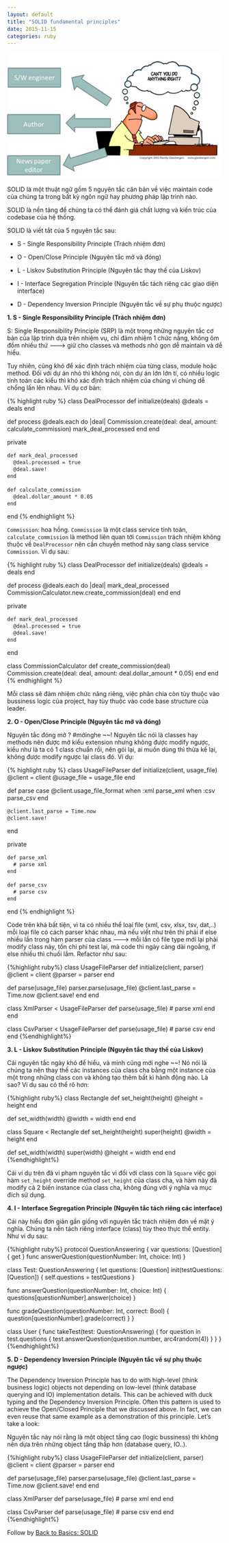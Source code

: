 ```yaml
---
layout: default
title: "SOLID fundamental principles"
date: 2015-11-15
categories: ruby
---
```


![SOLID fundamental principles](/images/solid.png)

SOLID là một thuật ngữ gồm 5 nguyên tắc căn bản về việc maintain code của chúng ta trong bất kỳ ngôn ngữ hay phương pháp lập trình nào.

SOLID là nền tảng để chúng ta có thể đánh giá chất lượng và kiến trúc của codebase của hệ thống.

SOLID là viết tắt của 5 nguyên tắc sau:

* S - Single Responsibility Principle (Trách nhiệm đơn)

* O - Open/Close Principle (Nguyên tắc mở và đóng)

* L - Liskov Substitution Principle (Nguyên tắc thay thế của Liskov)

* I - Interface Segregation Principle (Nguyên tắc tách riêng các giao diện interface)

* D - Dependency Inversion Principle (Nguyên tắc về sự phụ thuộc ngược)


__1. S - Single Responsibility Principle (Trách nhiệm đơn)__

S: Single Responsibility Principle (SRP) là một trong những nguyên tắc cơ bản của lập trình dựa trên nhiệm vụ, chỉ đảm nhiệm 1 chức năng, không ôm đồm nhiều thứ ---> giữ cho classes và methods nhỏ gọn dễ maintain và dễ hiểu.

Tuy nhiên, cũng khó để xác định trách nhiệm của từng class, module hoặc method. Đối với dự án nhỏ thì không nói, còn dự án lớn lớn tí, có nhiều logic tính toán các kiểu thì khó xác định trách nhiệm của chúng vì chúng dễ chồng lấn lên nhau. Ví dụ cơ bản:

{% highlight ruby %}
class DealProcessor
  def initialize(deals)
    @deals = deals
  end

  def process
    @deals.each do |deal|
      Commission.create(deal: deal, amount: calculate_commission)
      mark_deal_processed
    end
  end

  private

    def mark_deal_processed
      @deal.processed = true
      @deal.save!
    end

    def calculate_commission
      @deal.dollar_amount * 0.05
    end
end
{% endhighlight %}

`Commission`: hoa hồng. `Commission` là một class service tính toán, `calculate_commission` là method liên quan tới `Commission` trách nhiệm không thuộc về `DealProcessor` nên cần chuyển method này sang class service `Commission`. Ví dụ sau:

{% highlight ruby %}
class DealProcessor
  def initialize(deals)
    @deals = deals
  end

  def process
    @deals.each do |deal|
      mark_deal_processed
      CommissionCalculator.new.create_commission(deal)
    end
  end

  private

    def mark_deal_processed
      @deal.processed = true
      @deal.save!
    end
end

class CommissionCalculator
  def create_commission(deal)
    Commission.create(deal: deal, amount: deal.dollar_amount * 0.05)
  end
end
{% endhighlight %}

Mỗi class sẽ đảm nhiệm chức năng riêng, việc phân chia còn tùy thuộc vào bussiness logic của project, hay tùy thuộc vào code base structure của leader.

__2. O - Open/Close Principle (Nguyên tắc mở và đóng)__

Nguyên tắc đóng mở ? #mớinghe ~~!
Nguyên tắc nói là classes hay methods nên được mở kiểu extension nhưng không được modify ngược, kiểu như là ta có 1 class chuẩn rồi, nên gói lại, ai muốn dùng thì thừa kế lại, không được modify ngược lại class đó. Ví dụ:

{% highlight ruby %}
class UsageFileParser
  def initialize(client, usage_file)
    @client = client
    @usage_file = usage_file
  end

  def parse
    case @client.usage_file_format
      when :xml
        parse_xml
      when :csv
        parse_csv
    end

    @client.last_parse = Time.now
    @client.save!
  end

  private

    def parse_xml
      # parse xml
    end

    def parse_csv
      # parse csv
    end
end
{% endhighlight %}

Code trên khá bất tiện, vì ta có nhiều thể loại file (xml, csv, xlsx, tsv, dat,..) mỗi loại file có cách parser khác nhau, mà nếu viết như trên thì phải if else nhiều lần trong hàm parser của class ---> mỗi lần có file type mới lại phải modify class này, tốn chi phí test lại, mà code thì ngày càng dài ngoằng, if else nhiều thì chuối lắm. Refactor như sau:

{%highlight ruby%}
class UsageFileParser
  def initialize(client, parser)
    @client = client
    @parser = parser
  end

  def parse(usage_file)
    parser.parse(usage_file)
    @client.last_parse = Time.now
    @client.save!
  end
end

class XmlParser < UsageFileParser
  def parse(usage_file)
    # parse xml
  end
end

class CsvParser < UsageFileParser
  def parse(usage_file)
    # parse csv
  end
end
{%endhighlight%}

__3. L - Liskov Substitution Principle (Nguyên tắc thay thế của Liskov)__


Cái nguyên tắc ngày khó để hiểu, và mình cũng mới nghe ~~!
Nó nói là chúng ta nên thay thế các instances của class cha bằng một instance của một trong những class con và không tạo thêm bất kì hành động nào. Là sao? Ví dụ sau có thể rõ hơn:

{%highlight ruby%}
class Rectangle
  def set_height(height)
    @height = height
  end

  def set_width(width)
    @width = width
  end
end

class Square < Rectangle
  def set_height(height)
    super(height)
    @width = height
  end

  def set_width(width)
    super(width)
    @height = width
  end
end
{%endhighlight%}

Cái ví dụ trên đã vi phạm nguyên tắc vì đối với class con là `Square` việc gọi hàm `set_height` override method `set_height` của class cha, và hàm này đã modify cả 2 biến instance của class cha, không đúng với ý nghĩa và mục đích sử dụng.

__4. I - Interface Segregation Principle (Nguyên tắc tách riêng các interface)__

Cái này hiểu đơn giản gần giống với nguyên tắc trách nhiệm đơn về mặt ý nghĩa. Chúng ta nền tách riêng interface (class) tùy theo thực thể entity. Như ví dụ sau:

{%highlight ruby%}
protocol QuestionAnswering {
  var questions: [Question] { get }
  func answerQuestion(questionNumber: Int, choice: Int)
}

class Test: QuestionAnswering {
  let questions: [Question]
  init(testQuestions: [Question]) {
    self.questions = testQuestions
  }

  func answerQuestion(questionNumber: Int, choice: Int) {
    questions[questionNumber].answer(choice)
  }

  func gradeQuestion(questionNumber: Int, correct: Bool) {
    question[questionNumber].grade(correct)
  }
}

class User {
  func takeTest(test: QuestionAnswering) {
    for question in test.questions {
      test.answerQuestion(question.number, arc4random(4))
    }
  }
}
{%endhighlight%}

__5. D - Dependency Inversion Principle (Nguyên tắc về sự phụ thuộc ngược)__

The Dependency Inversion Principle has to do with high-level (think business logic) objects not depending on low-level (think database querying and IO) implementation details. This can be achieved with duck typing and the Dependency Inversion Principle. Often this pattern is used to achieve the Open/Closed Principle that we discussed above. In fact, we can even reuse that same example as a demonstration of this principle. Let’s take a look:

Nguyên tắc này nói rằng là một object tầng cao (logic bussiness) thì không nên dựa trên những object tầng thấp hơn (database query, IO..).

{%highlight ruby%}
class UsageFileParser
  def initialize(client, parser)
    @client = client
    @parser = parser
  end

  def parse(usage_file)
    parser.parse(usage_file)
    @client.last_parse = Time.now
    @client.save!
  end
end

class XmlParser
  def parse(usage_file)
    # parse xml
  end
end

class CsvParser
  def parse(usage_file)
    # parse csv
  end
end
{%endhighlight%}

Follow by [Back to Basics: SOLID](https://robots.thoughtbot.com/back-to-basics-solid)
